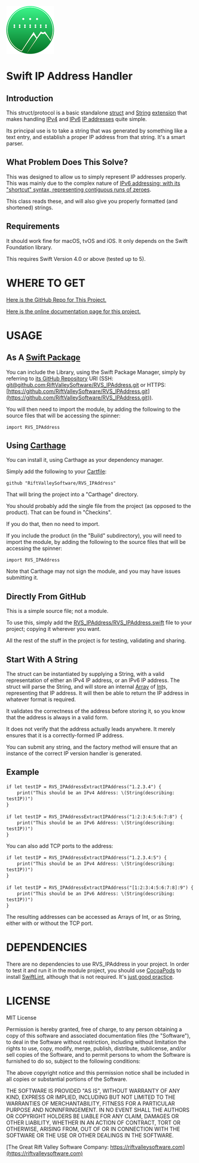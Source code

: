 ![Project Icon](icon.png)

Swift IP Address Handler
=

Introduction
-

This struct/protocol is a basic standalone [struct](https://docs.swift.org/swift-book/LanguageGuide/ClassesAndStructures.html) and [String](https://developer.apple.com/documentation/swift/string) [extension](https://docs.swift.org/swift-book/LanguageGuide/Extensions.html) that makes handling [IPv4](https://en.wikipedia.org/wiki/IPv4) and [IPv6](https://en.wikipedia.org/wiki/IPv6) [IP addresses](https://en.wikipedia.org/wiki/Internet_Protocol) quite simple.

Its principal use is to take a string that was generated by something like a text entry, and establish a proper IP address from that string. It's a smart parser.

What Problem Does This Solve?
-

This was designed to allow us to simply represent IP addresses properly. This was mainly due to the complex nature of [IPv6 addressing; with its "shortcut" syntax, representing contiguous runs of zeroes](https://en.wikipedia.org/wiki/IPv6#Address_representation).

This class reads these, and will also give you properly formatted (and shortened) strings.

Requirements
-

It should work fine for macOS, tvOS and iOS. It only depends on the Swift Foundation library.

This requires Swift Version 4.0 or above (tested up to 5).

WHERE TO GET
=
[Here is the GitHub Repo for This Project.](https://github.com/RiftValleySoftware/RVS_IPAddress/)

[Here is the online documentation page for this project.](https://riftvalleysoftware.com/work/open-source-projects/#RVS_IPAddress)

USAGE
=
As A [Swift Package](https://swift.org/package-manager/)
-

You can include the Library, using the Swift Package Manager, simply by referring to [its GitHub Repository](https://github.com/RiftValleySoftware/RVS_IPAddress) URI (SSH: [git@github.com:RiftValleySoftware/RVS_IPAddress.git](git@github.com:RiftValleySoftware/RVS_IPAddress.git) or HTTPS: [https://github.com/RiftValleySoftware/RVS_IPAddress.git](https://github.com/RiftValleySoftware/RVS_IPAddress.git)).

You will then need to import the module, by adding the following to the source files that will be accessing the spinner:

    import RVS_IPAddress
    
Using [Carthage](https://github.com/Carthage/Carthage)
-
You can install it, using Carthage as your dependency manager.

Simply add the following to your [Cartfile](https://github.com/Carthage/Carthage/blob/master/Documentation/Artifacts.md#cartfile):

    github "RiftValleySoftware/RVS_IPAddress"

That will bring the project into a "Carthage" directory.

You should probably add the single file from the project (as opposed to the product). That can be found in "Checkins".

If you do that, then no need to import.

If you include the product (in the "Build" subdirectory), you will need to import the module, by adding the following to the source files that will be accessing the spinner:

    import RVS_IPAddress
    
Note that Carthage may not sign the module, and you may have issues submitting it.

Directly From GitHub
-

This is a simple source file; not a module.

To use this, simply add the [RVS_IPAddress/RVS_IPAddress.swift](https://github.com/RiftValleySoftware/RVS_IPAddress/blob/master/RVS_IPAddress/RVS_IPAddress.swift) file to your project; copying it wherever you want.

All the rest of the stuff in the project is for testing, validating and sharing.

Start With A String
-

The struct can be instantiated by supplying a String, with a valid representation of either an IPv4 IP address, or an IPv6 IP address. The struct will parse the String, and will store an internal [Array](https://developer.apple.com/documentation/swift/array) of [Int](https://developer.apple.com/documentation/swift/int)s, representing that IP address. It will then be able to return the IP address in whatever format is required.

It validates the correctness of the address before storing it, so you know that the address is always in a valid form.

It does not verify that the address actually leads anywhere. It merely ensures that it is a correctly-formed IP address.

You can submit any string, and the factory method will ensure that an instance of the correct IP version handler is generated.

Example
-
    if let testIP = RVS_IPAddressExtractIPAddress("1.2.3.4") {
        print("This should be an IPv4 Address: \(String(describing: testIP))")
    }

    if let testIP = RVS_IPAddressExtractIPAddress("1:2:3:4:5:6:7:8") {
        print("This should be an IPv6 Address: \(String(describing: testIP))")
    }

You can also add TCP ports to the address:

    if let testIP = RVS_IPAddressExtractIPAddress("1.2.3.4:5") {
        print("This should be an IPv4 Address: \(String(describing: testIP))")
    }

    if let testIP = RVS_IPAddressExtractIPAddress("[1:2:3:4:5:6:7:8]:9") {
        print("This should be an IPv6 Address: \(String(describing: testIP))")
    }

The resulting addresses can be accessed as Arrays of Int, or as String, either with or without the TCP port.

DEPENDENCIES
=

There are no dependencies to use RVS_IPAddress in your project. In order to test it and run it in the module project, you should use [CocoaPods](https://cocoapods.org) to install [SwiftLint](https://cocoapods.org/pods/SwiftLint), although that is not required. It's [just good practice](https://littlegreenviper.com/series/swiftwater/swiftlint/).

LICENSE
=
MIT License

Permission is hereby granted, free of charge, to any person obtaining a copy of this software and associated documentation
files (the "Software"), to deal in the Software without restriction, including without limitation the rights to use, copy,
modify, merge, publish, distribute, sublicense, and/or sell copies of the Software, and to permit persons to whom the
Software is furnished to do so, subject to the following conditions:

The above copyright notice and this permission notice shall be included in all copies or substantial portions of the Software.

THE SOFTWARE IS PROVIDED "AS IS", WITHOUT WARRANTY OF ANY KIND, EXPRESS OR IMPLIED, INCLUDING BUT NOT LIMITED TO THE WARRANTIES
OF MERCHANTABILITY, FITNESS FOR A PARTICULAR PURPOSE AND NONINFRINGEMENT.
IN NO EVENT SHALL THE AUTHORS OR COPYRIGHT HOLDERS BE LIABLE FOR ANY CLAIM, DAMAGES OR OTHER LIABILITY, WHETHER IN AN ACTION OF
CONTRACT, TORT OR OTHERWISE, ARISING FROM, OUT OF OR IN CONNECTION WITH THE SOFTWARE OR THE USE OR OTHER DEALINGS IN THE SOFTWARE.


[The Great Rift Valley Software Company: https://riftvalleysoftware.com](https://riftvalleysoftware.com)

